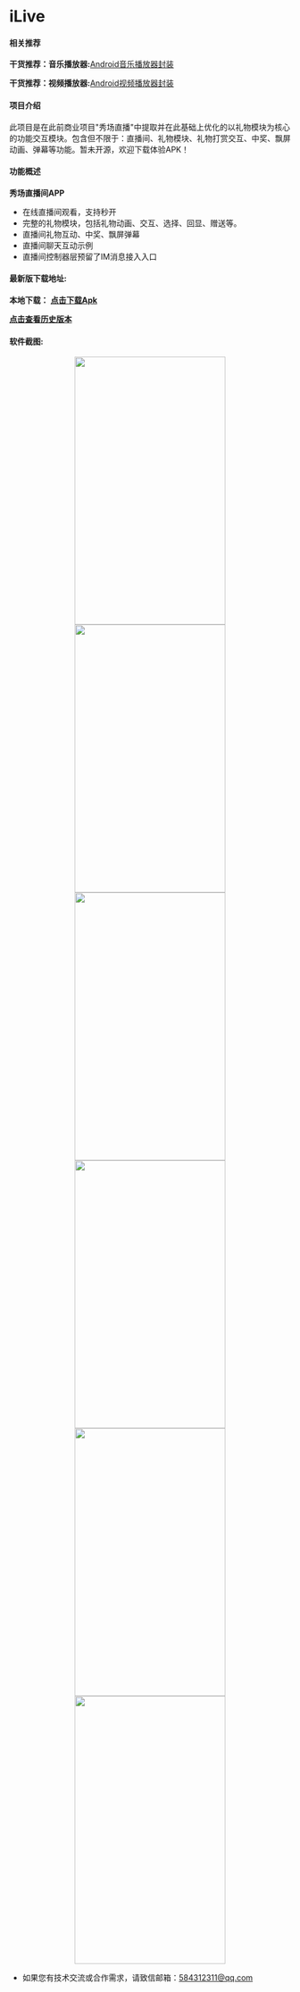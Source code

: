 # **iLive**
#### 相关推荐
[Android音乐播放器封装]: https://www.jianshu.com/p/9051b96c02f9 "Android音乐播放器封装"
**干货推荐：音乐播放器:**[Android音乐播放器封装]

[Android视频播放器封装]: https://www.jianshu.com/p/39d8f824c2fb "Android视频播放器封装"
**干货推荐：视频播放器:**[Android视频播放器封装]

#### 项目介绍
此项目是在此前商业项目"秀场直播"中提取并在此基础上优化的以礼物模块为核心的功能交互模块。包含但不限于：直播间、礼物模块、礼物打赏交互、中奖、飘屏动画、弹幕等功能。暂未开源，欢迎下载体验APK！

#### 功能概述
**秀场直播间APP**
* 在线直播间观看，支持秒开</br>
* 完整的礼物模块，包括礼物动画、交互、选择、回显、赠送等。</br>
* 直播间礼物互动、中奖、飘屏弹幕</br>
* 直播间聊天互动示例</br>
* 直播间控制器层预留了IM消息接入入口</br>

#### 最新版下载地址:

[点击下载Apk]: https://raw.githubusercontent.com/Yuye584312311/Live/master/iLive-1.0.02.apk "本地下载"
**本地下载：** **[点击下载Apk]**<br/>

[点击查看历史版本]: https://github.com/Yuye584312311/Live/wiki/HistoryVersion "历史版本"
**[点击查看历史版本]**<br/>

#### 软件截图:
<div align="center">
    <img src="https://github.com/Yuye584312311/iMusic/blob/master/Doc/screenshot/20190417_162033.jpg" height="480" width="270">
    <img src="https://github.com/Yuye584312311/iMusic/blob/master/Doc/screenshot/20190417_162126.jpg" height="480" width="270">
    <img src="https://github.com/Yuye584312311/iMusic/blob/master/Doc/screenshot/20190418_135655.jpg" height="480" width="270">
</div>
<div align="center">
    <img src="https://github.com/Yuye584312311/iMusic/blob/master/Doc/screenshot/20190418_135654.jpg" height="480" width="270">
    <img src="https://github.com/Yuye584312311/iMusic/blob/master/Doc/screenshot/20190417_162345.jpg" height="480" width="270">
    <img src="https://github.com/Yuye584312311/iMusic/blob/master/Doc/screenshot/20190417_162453.jpg" height="480" width="270">
</div>

* 如果您有技术交流或合作需求，请致信邮箱：584312311@qq.com